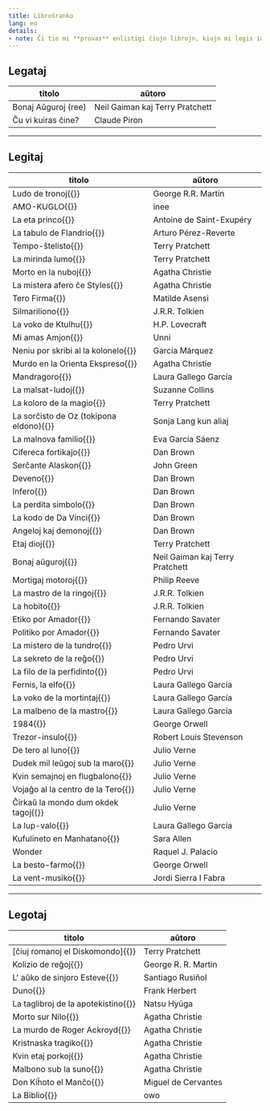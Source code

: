 ```yaml
---
title: Libroŝranko
lang: eo
details:
- note: Ĉi tie mi **provas** enlistigi ĉiujn librojn, kiujn mi legis iam la lastajn jarojn, kaj ankaŭ tiujn, kiujn mi volas legi :3
---
```


## Legataj

| titolo | aŭtoro |
| -------------- | ------------------ |
| Bonaj Aŭguroj (ree) | Neil Gaiman kaj Terry Pratchett |
| Ĉu vi kuiras ĉine? | Claude Piron |

---

## Legitaj

| titolo | aŭtoro |
| ------------------------------------------------------------------------------------- | ------------------------------- |
| Ludo de tronoj{{<note text="A game of thrones">}} | George R.R. Martin |
| AMO-KUGLO{{<note text="ラブ・バレット (LOVE-BULLET)">}} | inee |
| La eta princo{{<note text="Le petit prince">}} | Antoine de Saint-Exupéry |
| La tabulo de Flandrio{{<note text="La tabla de Flandes">}} | Arturo Pérez-Reverte |
| Tempo-ŝtelisto{{<note text="Time thief">}} | Terry Pratchett |
| La mirinda lumo{{<note text="The light fantastic">}} | Terry Pratchett |
| Morto en la nuboj{{<note text="Death in the clouds">}} | Agatha Christie |
| La mistera afero ĉe Styles{{<note text="The mysterious affair at Styles">}} | Agatha Christie |
| Tero Firma{{<note text="Tierra Firme">}} | Matilde Asensi |
| Silmariliono{{<note text="The Silmarillion">}} | J.R.R. Tolkien |
| La voko de Ktulhu{{<note text="The call of Cthulhu">}} | H.P. Lovecraft |
| Mi amas Amjon{{<note text="나는 에이미를 사랑해">}} | Unni |
| Neniu por skribi al la kolonelo{{<note text="El coronel no tiene quien le escriba">}} | García Márquez |
| Murdo en la Orienta Ekspreso{{<note text="Murder on the Orient Express">}} | Agatha Christie |
| Mandragoro{{<note text="Mandrágora">}} | Laura Gallego García |
| La malsat-ludoj{{<note text="The Hunger Games">}} | Suzanne Collins |
| La koloro de la magio{{<note text="The colour of magic">}} | Terry Pratchett |
| La sorĉisto de Oz (tokipona eldono){{<note text="<span class='sp'>jan [o suli uta] pi wawa nasa</span> / The wonderful wizard of Oz (toki pona edition)">}} | Sonja Lang kun aliaj |
| La malnova familio{{<note text="La vieja familia">}} | Eva García Sáenz |
| Cifereca fortikaĵo{{<note text="Digital fortress">}} | Dan Brown |
| Serĉante Alaskon{{<note text="Looking for Alaska">}} | John Green |
| Deveno{{<note text="Origin">}} | Dan Brown |
| Infero{{<note text="Inferno">}} | Dan Brown |
| La perdita simbolo{{<note text="The lost symbol">}} | Dan Brown |
| La kodo de Da Vinci{{<note text="The Da Vinci code">}} | Dan Brown |
| Angeloj kaj demonoj{{<note text="Angels and demons">}} | Dan Brown |
| Etaj dioj{{<note text="Small gods">}} | Terry Pratchett |
| Bonaj aŭguroj{{<note text="Good omens">}} | Neil Gaiman kaj Terry Pratchett |
| Mortigaj motoroj{{<note text="Mortal engines">}} | Philip Reeve |
| La mastro de la ringoj{{<note text="The lord of the rings">}} | J.R.R. Tolkien |
| La hobito{{<note text="The Hobbit">}} | J.R.R. Tolkien |
| Etiko por Amador{{<note text="Ética para Amador">}} | Fernando Savater |
| Politiko por Amador{{<note text="Política para Amador">}} | Fernando Savater |
| La mistero de la tundro{{<note text="El misterio de la tundra">}} | Pedro Urvi |
| La sekreto de la reĝo{{<note text="El secreto del rey">}} | Pedro Urvi |
| La filo de la perfidinto{{<note text="El hijo del traidor">}} | Pedro Urvi |
| Fernis, la elfo{{<note text="Fernis, el elfo">}} | Laura Gallego García |
| La voko de la mortintaj{{<note text="La llamada de los muertos">}} | Laura Gallego García |
| La malbeno de la mastro{{<note text="La maldición del maestro">}} | Laura Gallego García |
| 1984{{<note text="Nineteen eighty-four">}} | George Orwell |
| Trezor-insulo{{<note text="Treasure island">}} | Robert Louis Stevenson |
| De tero al luno{{<note text="De la Terre à la Lune">}} | Julio Verne |
| Dudek mil leŭgoj sub la maro{{<note text="Vingt mille lieues sous les mers">}} | Julio Verne |
| Kvin semajnoj en flugbalono{{<note text="Cinq semaines en ballon">}} | Julio Verne |
| Vojaĝo al la centro de la Tero{{<note text="Voyage au centre de la Terre">}} | Julio Verne |
| Ĉirkaŭ la mondo dum okdek tagoj{{<note text="Le tour du monde en quatre-vingts jours">}} | Julio Verne |
| La lup-valo{{<note text="El valle de los lobos">}} | Laura Gallego García |
| Kufulineto en Manhatano{{<note text="Caperucita en Manhattan">}} | Sara Allen |
| Wonder | Raquel J. Palacio |
| La besto-farmo{{<note text="Animal farm">}} | George Orwell |
| La vent-musiko{{<note text="La música del viento">}} | Jordi Sierra I Fabra |

---

## Legotaj

| titolo | aŭtoro |
| ------------------------------- | ------------------- |
| [ĉiuj romanoj el Diskomondo]{{<note text="Discworld">}} | Terry Pratchett |
| Kolizio de reĝoj{{<note text="A clash of kings">}} | George R. R. Martin |
| L' aŭko de sinjoro Esteve{{<note text="L'auca del senjor Esteve">}} | Santiago Rusiñol |
| Duno{{<note text="Dune">}} | Frank Herbert |
| La taglibroj de la apotekistino{{<note text="薬屋のひとりごと">}} | Natsu Hyūga |
| Morto sur Nilo{{<note text="Death on the Nile">}} | Agatha Christie |
| La murdo de Roger Ackroyd{{<note text="The murder of Roger Ackroyd">}} | Agatha Christie |
| Kristnaska tragiko{{<note text="A christmas tragedy">}} | Agatha Christie |
| Kvin etaj porkoj{{<note text="Five little pigs">}} | Agatha Christie |
| Malbono sub la suno{{<note text="Evil under the sun">}} | Agatha Christie |
| Don Kiĥoto el Manĉo{{<note text="Don Quijote de la Mancha">}} | Miguel de Cervantes |
| La Biblio{{<note text="ביבליה / ܟܬܒܐ ܩܕܝܫܐ / Αγία Γραφή">}} | owo |
